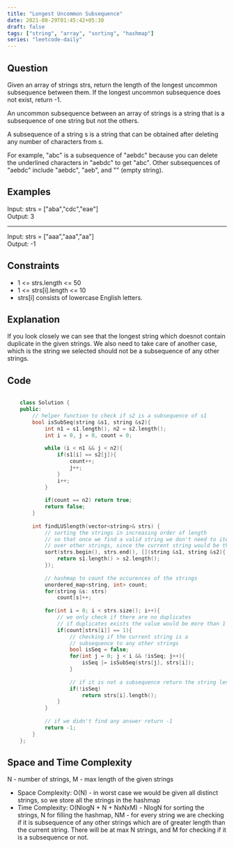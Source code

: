 ```yaml
---
title: "Longest Uncommon Subsequence"
date: 2021-08-29T01:45:42+05:30
draft: false 
tags: ["string", "array", "sorting", "hashmap"]
series: "leetcode-daily" 
---
```


## Question

Given an array of strings strs, return the length of the longest uncommon subsequence between them. If the longest uncommon subsequence does not exist, return -1.

An uncommon subsequence between an array of strings is a string that is a subsequence of one string but not the others.

A subsequence of a string s is a string that can be obtained after deleting any number of characters from s.

For example, "abc" is a subsequence of "aebdc" because you can delete the underlined characters in "aebdc" to get "abc". Other subsequences of "aebdc" include "aebdc", "aeb", and "" (empty string).

## Examples

Input: strs = ["aba","cdc","eae"] <br />
Output: 3
<hr />

Input: strs = ["aaa","aaa","aa"] <br />
Output: -1

## Constraints

* 1 <= strs.length <= 50
* 1 <= strs[i].length <= 10
* strs[i] consists of lowercase English letters.

## Explanation

If you look closely we can see that the longest string which doesnot contain duplicate in the given strings. We also need to take care of another case, which is the string we selected should not be a subsequence of any other strings. 

## Code

```cpp

	class Solution {
	public:
		// helper function to check if s2 is a subsequence of s1
		bool isSubSeq(string &s1, string &s2){
			int n1 = s1.length(), n2 = s2.length();
			int i = 0, j = 0, count = 0;
			
			while (i < n1 && j < n2){
				if(s1[i] == s2[j]){
					count++;
					j++;
				}
				i++;
			}
			
			if(count == n2) return true;
			return false;
		}
		
		int findLUSlength(vector<string>& strs) {
			// sorting the strings in increasing order of length
			// so that once we find a valid string we don't need to iterate 
			// over other strings, since the current string would be the longest
			sort(strs.begin(), strs.end(), [](string &s1, string &s2){
				return s1.length() > s2.length();
			});
			
			// hashmap to count the occurences of the strings
			unordered_map<string, int> count;
			for(string &s: strs)
				count[s]++;
			
			for(int i = 0; i < strs.size(); i++){
				// we only check if there are no duplicates
				// if duplicates exists the value would be more than 1
				if(count[strs[i]] == 1){
					// checking if the current string is a 
					// subsequence to any other strings
					bool isSeq = false;
					for(int j = 0; j < i && !isSeq; j++){
						isSeq |= isSubSeq(strs[j], strs[i]);
					}
					
					// if it is not a subsequence return the string length
					if(!isSeq)
						return strs[i].length();
				}
			}
			
			// if we didn't find any answer return -1
			return -1;
		}
	};

```

## Space and Time Complexity
N - number of strings, M - max length of the given strings

* Space Complexity: O(N) - in worst case we would be given all distinct strings, so we store all the strings in the hashmap
* Time Complexity: O(NlogN + N + NxNxM) - NlogN for sorting the strings, N for filling the hashmap, NM - for every string we are checking if it is subsequence of any other strings which are of greater length than the current string. There will be at max N strings, and M for checking if it is a subsequence or not. 